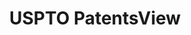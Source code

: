 ---
bigquery: https://console.cloud.google.com/bigquery?p=patents-public-data&d=patentsview&page=dataset
citation: Attribution should be given to PatentsView for use, distribution, or derivative
  works.
code: https://github.com/CSSIP-AIR/PatentsView-Code-Snippets/
contributors: USPTO
cost: None
description: 'PatentsView includes US patent data including raw data (summaries, applications,
  pregrant applications), disambugations of inventors and assignees, and inventor
  gender estimates.  Also foreign priority data, # of figures and sheets, and government
  interest statements.'
documentation: https://patentsview.org/query/builder-faqs
last_edit: Mon, 04 Apr 2022 19:02:57 GMT
location: https://patentsview.org/
maintained_by: USPTO
record_creation_timestamp: 12/2/2020 17:20:46
schema_fields: '[''series_code'', ''reldocno'', ''withdrawn'', ''male'', ''rawlocation_id'',
  ''disamb_inventor_id_20180528'', ''abstract'', ''disamb_assignee_id_20200630'',
  ''rel_id'', ''mainclass_id'', ''sector_title'', ''designation'', ''disamb_assignee_id_20200929'',
  ''patent_id'', ''disamb_assignee_id_20200331'', ''rawassignee_id'', ''classification_data_source'',
  ''rawinventor_id'', ''sequence'', ''disamb_assignee_id_20191231'', ''classification_status'',
  ''attribution_status'', ''title'', ''field_id'', ''disamb_assignee_id_20190820'',
  ''name_last'', ''disamb_inventor_id_20171003'', ''disamb_inventor_id_20200331'',
  ''field_title'', ''type'', ''rule_47'', ''name_first'', ''county'', ''f102_date'',
  ''lawyer_id'', ''publication_number'', ''disamb_inventor_id_20191231'', ''disclaimer_date'',
  ''longitude'', ''country'', ''group'', ''contract_award_number'', ''classification_value'',
  ''disamb_inventor_id_20170307'', ''status'', ''organization_id'', ''main_group'',
  ''latin_name'', ''ipc_class'', ''section'', ''state'', ''organization'', ''deceased'',
  ''filename'', ''uuid'', ''disamb_inventor_id_20190312'', ''inventor_id'', ''disamb_inventor_id_20200929'',
  ''role'', ''classification_level'', ''num_claims'', ''symbol_position'', ''subgroup_id'',
  ''doc_type'', ''lname'', ''subclass_id'', ''_371_date'', ''city'', ''ipc_version_indicator'',
  ''fname'', ''disamb_assignee_id_20191008'', ''term_disclaimer'', ''disamb_inventor_id_20181127'',
  ''id'', ''_102_date'', ''group_id'', ''state_fips'', ''subgroup'', ''citation_id'',
  ''assignee_id'', ''male_flag'', ''disamb_inventor_id_20190820'', ''disamb_inventor_id_20200630'',
  ''disamb_inventor_id_20170808'', ''date'', ''kind'', ''gi_statement'', ''disamb_inventor_id_20171226'',
  ''subsection_id'', ''number'', ''disamb_assignee_id_20181127'', ''application_id'',
  ''subclass'', ''name'', ''applicant_type'', ''term_grant'', ''dependent'', ''exemplary'',
  ''num_sheets'', ''disamb_inventor_id_20191008'', ''text'', ''latlong'', ''relkind'',
  ''num_figures'', ''length'', ''level_two'', ''section_id'', ''lapse_of_patent'',
  ''level_one'', ''f371_date'', ''location_id'', ''action_date'', ''category'', ''term_extension'',
  ''subcategory_id'', ''num'', ''latitude'', ''county_fips'', ''disamb_assignee_id_20190312'',
  ''doctype'', ''category_id'', ''country_transformed'', ''level_three'', ''disamb_inventor_id_20201229'',
  ''variety'']'
shortname: patentsview
tags:
- disambiguation
- United States
- gender
terms_of_use: Creative Commons Attribution 4.0 International License.
timeframe: 1963-1999
title: USPTO PatentsView
uuid: cf1780b1-e265-4e49-8d1d-83b9cfe0fd9a
---